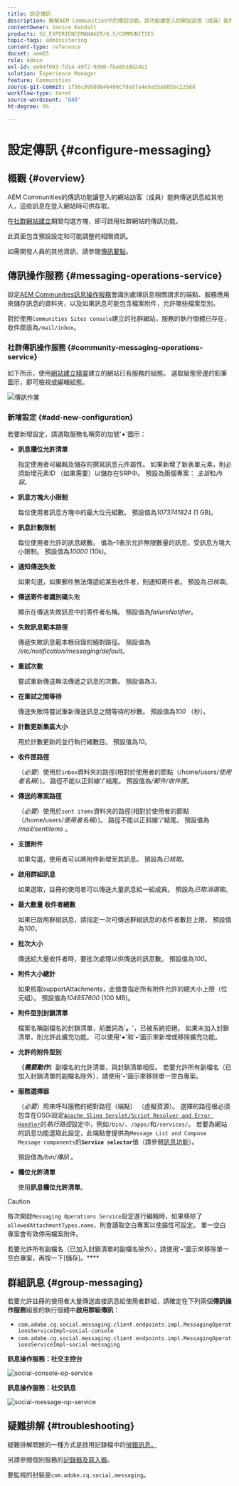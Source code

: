 ```yaml
---
title: 設定傳訊
description: 瞭解AEM Communities中的傳訊功能，該功能讓登入的網站訪客（成員）能夠相互傳送訊息。
contentOwner: Janice Kendall
products: SG_EXPERIENCEMANAGER/6.5/COMMUNITIES
topic-tags: administering
content-type: reference
docset: aem65
role: Admin
exl-id: ee94f093-fd14-49f2-9990-fbe853d924b1
solution: Experience Manager
feature: Communities
source-git-commit: 1f56c99980846400cfde8fa4e9a55e885bc2258d
workflow-type: tm+mt
source-wordcount: '840'
ht-degree: 0%

---
```


# 設定傳訊 {#configure-messaging}

## 概觀 {#overview}

AEM Communities的傳訊功能讓登入的網站訪客（成員）能夠傳送訊息給其他人，這些訊息在登入網站時可供存取。

在[社群網站建立](/help/communities/sites-console.md)期間勾選方塊，即可啟用社群網站的傳訊功能。

此頁面包含預設設定和可能調整的相關資訊。

如需開發人員的其他資訊，請參閱[傳訊要點](/help/communities/essentials-messaging.md)。

## 傳訊操作服務 {#messaging-operations-service}

設定[AEM Communities訊息操作服務](https://localhost:4502/system/console/configMgr/com.adobe.cq.social.messaging.client.endpoints.impl.MessagingOperationsServiceImpl)會識別處理訊息相關請求的端點、服務應用來儲存訊息的資料夾，以及如果訊息可能包含檔案附件，允許哪些檔案型別。

對於使用`Communities Sites console`建立的社群網站，服務的執行個體已存在，收件匣設為`/mail/inbox`。

### 社群傳訊操作服務 {#community-messaging-operations-service}

如下所示，使用[網站建立精靈](/help/communities/sites-console.md)建立的網站已有服務的組態。 選取組態旁邊的鉛筆圖示，即可檢視或編輯組態。

![傳訊作業](assets/messaging-operations.png)

### 新增設定 {#add-new-configuration}

若要新增設定，請選取服務名稱旁的加號&#39;**+**&#39;圖示：

* **訊息欄位允許清單**

  指定使用者可編輯及儲存的撰寫訊息元件屬性。 如果新增了新表單元素，則必須新增元素ID （如果需要）以儲存在SRP中。 預設為兩個專案： *主旨*&#x200B;和&#x200B;*內容*。

* **訊息方塊大小限制**

  每位使用者訊息方塊中的最大位元組數。 預設值為&#x200B;*1073741824* (1 GB)。

* **訊息計數限制**

  每位使用者允許的訊息總數。 值為–1表示允許無限數量的訊息，受訊息方塊大小限制。 預設值為&#x200B;*10000* (10k)。

* **通知傳送失敗**

  如果勾選，如果郵件無法傳遞給某些收件者，則通知寄件者。 預設為&#x200B;*已核取*。

* **傳送寄件者識別碼**&#x200B;失敗

  顯示在傳送失敗訊息中的寄件者名稱。 預設值為&#x200B;*failureNotifier*。

* **失敗訊息範本路徑**

  傳遞失敗訊息範本根目錄的絕對路徑。 預設值為&#x200B;*/etc/notification/messaging/default*。

* **重試次數**

  嘗試重新傳送無法傳遞之訊息的次數。 預設值為&#x200B;*3*。

* **在重試之間等待**

  傳送失敗時嘗試重新傳送訊息之間等待的秒數。 預設值為&#x200B;*100* （秒）。

* **計數更新集區大小**

  用於計數更新的並行執行緒數目。 預設值為&#x200B;*10*。

* **收件匣路徑**

  （*必要*）使用於`inbox`資料夾的路徑(相對於使用者的節點（/home/users/*使用者名稱*）)。 路徑不能以正斜線&#39;/&#39;結尾。 預設值為&#x200B;*/郵件/收件匣*。

* **傳送的專案路徑**

  （*必要*）使用於`sent items`資料夾的路徑(相對於使用者的節點（/home/users/*使用者名稱*）)。 路徑不能以正斜線&#39;/&#39;結尾。 預設值為&#x200B;*/mail/sentitems* 。

* **支援附件**

  如果勾選，使用者可以將附件新增至其訊息。 預設為&#x200B;*已核取*。

* **啟用群組訊息**

  如果選取，註冊的使用者可以傳送大量訊息給一組成員。 預設為&#x200B;*已取消選取*。

* **最大數量 收件者總數**

  如果已啟用群組訊息，請指定一次可傳送群組訊息的收件者數目上限。 預設值為&#x200B;*100*。

* **批次大小**

  傳送給大量收件者時，要批次處理以供傳送的訊息數。 預設值為&#x200B;*100*。

* **附件大小總計**

  如果核取supportAttachments，此值會指定所有附件允許的總大小上限（位元組）。 預設值為&#x200B;*104857600* (100 MB)。

* **附件型別封鎖清單**

  檔案名稱副檔名的封鎖清單，前置詞為&#39;**。**&#39;，已被系統拒絕。 如果未加入封鎖清單，則允許此擴充功能。 可以使用&#39;**+**&#39;和&#39;**-**&#39;圖示來新增或移除擴充功能。

* **允許的附件型別**

  **（*需要動作*）**&#x200B;副檔名的允許清單，與封鎖清單相反。 若要允許所有副檔名（已加入封鎖清單的副檔名除外），請使用&#39;**-**&#39;圖示來移除單一空白專案。

* **服務選擇器**

  （*必要*）用來呼叫服務的絕對路徑（端點） （虛擬資源）。 選擇的路徑根必須包含在OSGi設定[`Apache Sling Servlet/Script Resolver and Error Handler`](https://localhost:4502/system/console/configMgr/org.apache.sling.servlets.resolver.SlingServletResolver)的&#x200B;*執行路徑*&#x200B;設定中，例如`/bin/`、`/apps/`和`/services/`。 若要為網站的訊息功能選取此設定，此端點會提供為`Message List and Compose Message components`的&#x200B;**`Service selector`**&#x200B;值（請參閱[訊息功能](/help/communities/configure-messaging.md)）。

  預設值為&#x200B;*/bin/傳訊* 。

* **欄位允許清單**

  使用&#x200B;**訊息欄位允許清單**。

>[!CAUTION]
>
>每次開啟`Messaging Operations Service`設定進行編輯時，如果移除了`allowedAttachmentTypes.name`，則會讀取空白專案以使屬性可設定。 單一空白專案會有效停用檔案附件。
>
>若要允許所有副檔名（已加入封鎖清單的副檔名除外），請使用&#39;**-**&#39;圖示來移除單一空白專案，再按一下[儲存]。****

## 群組訊息 {#group-messaging}

若要允許註冊的使用者大量傳送直接訊息給使用者群組，請確定在下列兩個&#x200B;**傳訊操作服務**&#x200B;組態的執行個體中&#x200B;**啟用群組傳訊**：

* `com.adobe.cq.social.messaging.client.endpoints.impl.MessagingOperationsServiceImpl~social-console`
* `com.adobe.cq.social.messaging.client.endpoints.impl.MessagingOperationsServiceImpl~social-messaging`

**訊息操作服務：社交主控台**

![social-console-op-service](assets/social-console-op-service.png)

**訊息操作服務：社交訊息**

![social-message-op-service](assets/social-message-op-service.png)

## 疑難排解 {#troubleshooting}

疑難排解問題的一種方式是啟用記錄檔中的[偵錯訊息。](/help/sites-administering/troubleshooting.md)

另請參閱個別服務的[記錄器及寫入器](/help/sites-deploying/configure-logging.md#loggers-and-writers-for-individual-services)。

要監視的封裝是`com.adobe.cq.social.messaging`。
